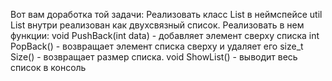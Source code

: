 Вот вам доработка той задачи:
Реализовать класс List в неймспейсе util
List внутри реализован как двухсвязный список.
Реализовать в нем функции:
void PushBack(int data) - добавляет элемент сверху списка
int PopBack() - возвращает элемент списка сверху и удаляет его
size_t Size() - возвращает размер списка.
void ShowList() - выводит весь список в консоль
